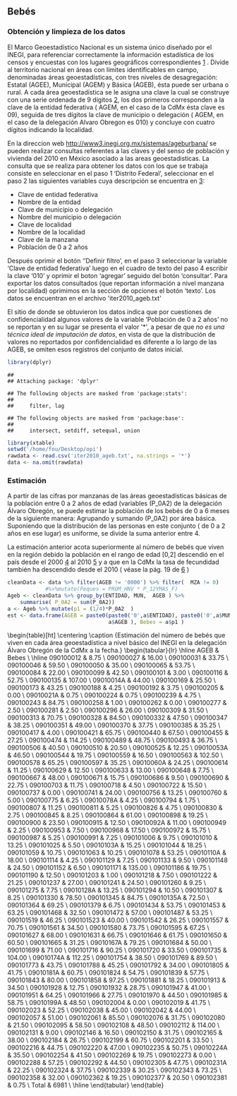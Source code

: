 Bebés
-----

### Obtención y limpieza de los datos

El Marco Geoestadístico Nacional es un sistema único diseñado por el INEGI, para referenciar correctamente la información estadística de los censos y encuestas con los lugares geográficos correspondientes [1](http://www.inegi.org.mx/geo/contenidos/geoestadistica/) . Divide al territorio nacional en áreas con límites identificables en campo, denominadas áreas geoestadísticas, con tres niveles de desagregación: Estatal (AGEE), Municipal (AGEM) y Básica (AGEB), ésta puede ser urbana o rural. A cada área geoestadística se le asigna una clave la cual se construye con una serie ordenada de 9 dígitos [2](http://geoweb.inegi.org.mx/mgn2kData/evidencias/PHC.pdf), los dos primeros corresponden a la clave de la entidad federativa ( AGEM, en el caso de la CdMx ésta clave es 09), seguida de tres dígitos la clave de municipio o delegación ( AGEM, en el caso de la delegación Alvaro Obregon es 010) y concluye con cuatro dígitos indicando la localidad.

En la direccion web <http://www3.inegi.org.mx/sistemas/ageburbana/> se pueden realizar consultas referentes a las claves y del senso de población y vivienda del 2010 en México asociado a las areas geoestadisticas. La consulta que se realiza para obtener los datos con los que se trabaja consiste en seleccionar en el paso 1 ‘Distrito Federal’, seleccionar en el paso 2 las siguientes variables cuya descripción se encuentra en [3](http://www3.inegi.org.mx/sistemas/ageburbana/doc/fd_Agebmza_urbana.pdf):

-   Clave de entidad federativa
-   Nombre de la entidad
-   Clave de municipio o delegación
-   Nombre del municipio o delegación
-   Clave de localidad
-   Nombre de la localidad
-   Clave de la manzana
-   Población de 0 a 2 años <!-- *Población femenina ---> <!-- ( Población femenina de 12 años y más) --> <!-- ( Promedio de hijos nacidos vivos) -->

Después oprimir el botón ‘’Definir filtro’, en el paso 3 seleccionar la variable ‘Clave de entidad federativa’ luego en el cuadro de texto del paso 4 escribir la clave ‘010’ y oprimir el boton ‘agregar’ seguido del botón ‘consultar’. Para exportar los datos consultados (que reportan información a nivel manzana por localidad) oprimimos en la sección de opciones el botón ‘texto’. Los datos se encuentran en el archivo 'iter2010\_ageb.txt'

El sitio de donde se obtuvieron los datos indica que por cuestiones de confidencialidad algunos valores de la variable ‘Población de 0 a 2 años’ <!-- ’Población femenina’, ‘Población femenina de 12 años y más’ y ‘Promedio de hijos nacidos vivos’ --> no se reportan y en su lugar se presenta el valor '\*', a pesar de que *no es una técnica ideal de imputación de datos*, en vista de que la distribución de valores no reportados por confidencialidad es diferente a lo largo de las AGEB, se omiten esos registros del conjunto de datos inicial.

``` r
library(dplyr)
```

    ## 
    ## Attaching package: 'dplyr'

    ## The following objects are masked from 'package:stats':
    ## 
    ##     filter, lag

    ## The following objects are masked from 'package:base':
    ## 
    ##     intersect, setdiff, setequal, union

``` r
library(xtable)
setwd('/home/fou/Desktop/opi')
rawdata <- read.csv('iter2010_ageb.txt', na.strings = '*')
data <- na.omit(rawdata)
```

### Estimación

A partir de las cifras por manzanas de las áreas geoestadisticas básicas de la población entre 0 a 2 años de edad (variables \(P\_0A2\) de la delegación Álvaro Obregón, se puede estimar la población de los bebés de 0 a 6 meses de la siguiente manera: Agrupando y sumando \(P\_0A2\) por área básica. Suponiendo que la distribución de las personas en este conjunto ( de 0 a 2 años en ese lugar) es uniforme, se divide la suma anterior entre 4.

La estimación anterior acota superiormente al número de bebés que viven en la región debido la población en el rango de edad \[0,2\] descendió en el país desde el 2000 [4](http://www.inegi.org.mx/est/contenidos/proyectos/graficas_temas/piramides/graf/2000.html) al 2010 [5](http://www.inegi.org.mx/est/contenidos/proyectos/graficas_temas/piramides/graf/2010.html) y a que en la CdMx la tasa de fecundidad también ha descendido desde el 2010 ( véase la pág. 19 de [6](http://www.conapo.gob.mx/work/models/CONAPO/Proyecciones/Cuadernos/09_Cuadernillo_DistritoFederal.pdf) )

``` r
cleanData <- data %>% filter(AGEB != '0000') %>% filter(  MZA != 0) 
            #%>%mutate(Peques = PROM_HNV * P_12YMAS_F)
Ageb <- cleanData %>% group_by(ENTIDAD, MUN,  AGEB ) %>% 
    summarise( P_0A2 = sum(P_0A2))
a <- Ageb %>% mutate(p1 = (1/4)*P_0A2  )
est <- data.frame(AGEB = paste0(paste0('0',a$ENTIDAD), paste0('0',a$MUN),
                                a$AGEB ), Bebes = a$p1 )
```

\begin{table}[ht]
\centering
\caption {Estimación del número de bebés que viven en cada área geoestadística a nivel básico del INEGI en la delegación Álvaro Obregón de la CdMx a la fecha.} 
\begin{tabular}{lr}
  \hline
  AGEB & Bebes \\ 
  \hline
 090100012 & 8.75 \\ 
   090100027 & 16.00 \\ 
   090100031 & 33.75 \\ 
   090100046 & 59.50 \\ 
   090100050 & 35.00 \\ 
   090100065 & 53.75 \\ 
   090100084 & 22.00 \\ 
   090100099 & 42.50 \\ 
   090100101 & 3.00 \\ 
   090100116 & 52.75 \\ 
   090100135 & 107.00 \\ 
   09010014A & 44.00 \\ 
   090100169 & 25.50 \\ 
   090100173 & 43.25 \\ 
   090100188 & 4.25 \\ 
   090100192 & 3.75 \\ 
   090100205 & 0.00 \\ 
   09010021A & 0.75 \\ 
   090100224 & 0.75 \\ 
   090100239 & 4.75 \\ 
   090100243 & 84.75 \\ 
   090100258 & 1.00 \\ 
   090100262 & 0.00 \\ 
   090100277 & 2.50 \\ 
   090100281 & 2.50 \\ 
   090100296 & 26.00 \\ 
   090100309 & 31.50 \\ 
   090100313 & 70.75 \\ 
   090100328 & 84.50 \\ 
   090100332 & 47.50 \\ 
   090100347 & 38.25 \\ 
   090100351 & 49.00 \\ 
   090100370 & 37.75 \\ 
   090100385 & 35.25 \\ 
   090100417 & 4.00 \\ 
   090100421 & 65.75 \\ 
   090100440 & 67.50 \\ 
   090100455 & 27.25 \\ 
   090100474 & 114.25 \\ 
   090100489 & 48.75 \\ 
   090100493 & 36.75 \\ 
   090100506 & 40.50 \\ 
   090100510 & 20.50 \\ 
   090100525 & 12.25 \\ 
  09010053A & 46.50 \\ 
  090100544 & 19.75 \\ 
  090100559 & 16.50 \\ 
  090100563 & 102.50 \\ 
  090100578 & 65.25 \\ 
  090100597 & 35.25 \\ 
  09010060A & 24.25 \\ 
  090100614 & 11.25 \\ 
  090100629 & 12.50 \\ 
  090100633 & 13.00 \\ 
  090100648 & 7.75 \\ 
  090100667 & 48.00 \\ 
  090100671 & 15.75 \\ 
  090100686 & 9.50 \\ 
  090100690 & 22.75 \\ 
  090100703 & 11.75 \\ 
  090100718 & 4.50 \\ 
  090100722 & 15.50 \\ 
  090100737 & 0.00 \\ 
  090100741 & 24.00 \\ 
  090100756 & 13.25 \\ 
  090100760 & 5.00 \\ 
  090100775 & 6.25 \\ 
  09010078A & 4.25 \\ 
  090100794 & 1.75 \\ 
  090100807 & 11.25 \\ 
   090100811 & 5.25 \\ 
   090100826 & 4.75 \\ 
   090100830 & 2.75 \\ 
   090100845 & 8.25 \\ 
   090100864 & 61.00 \\ 
   090100898 & 19.25 \\ 
   090100900 & 23.50 \\ 
   090100915 & 12.50 \\ 
   09010092A & 11.00 \\ 
   090100949 & 2.25 \\ 
   090100953 & 7.50 \\ 
   090100968 & 17.50 \\ 
   090100972 & 15.75 \\ 
   090100987 & 5.25 \\ 
   090100991 & 7.25 \\ 
   090101006 & 9.75 \\ 
   090101010 & 13.25 \\ 
  090101025 & 5.50 \\ 
  09010103A & 15.25 \\ 
  090101044 & 18.25 \\ 
  090101059 & 10.75 \\ 
  090101063 & 10.25 \\ 
  090101078 & 53.25 \\ 
  09010110A & 18.00 \\ 
  090101114 & 4.25 \\ 
  090101129 & 7.25 \\ 
  090101133 & 9.50 \\ 
  090101148 & 24.50 \\ 
  090101152 & 6.50 \\ 
   090101171 & 135.00 \\ 
   090101186 & 19.75 \\ 
   090101190 & 12.50 \\ 
   090101203 & 1.00 \\ 
   090101218 & 7.50 \\ 
   090101222 & 21.25 \\ 
   090101237 & 27.00 \\ 
   090101241 & 24.50 \\ 
   090101260 & 9.25 \\ 
   090101275 & 7.75 \\ 
   09010128A & 13.25 \\ 
   090101294 & 10.50 \\ 
   090101307 & 8.25 \\ 
   090101330 & 78.50 \\ 
   090101345 & 84.75 \\ 
   09010135A & 72.50 \\ 
   090101364 & 69.25 \\ 
   090101379 & 6.75 \\ 
   090101434 & 53.75 \\ 
   090101453 & 63.25 \\ 
   090101468 & 32.50 \\ 
   090101472 & 57.00 \\ 
   090101487 & 53.25 \\ 
   090101519 & 46.25 \\ 
   090101523 & 40.00 \\ 
   090101542 & 26.25 \\ 
   090101557 & 70.75 \\ 
   090101561 & 34.50 \\ 
   090101580 & 73.75 \\ 
   090101595 & 67.25 \\ 
   090101627 & 68.00 \\ 
  090101631 & 66.75 \\ 
   090101646 & 61.75 \\ 
   090101650 & 60.50 \\ 
   090101665 & 31.25 \\ 
   09010167A & 79.25 \\ 
   090101684 & 50.00 \\ 
   090101699 & 71.00 \\ 
   090101716 & 90.25 \\
   090101720 & 33.50 \\ 
   090101735 & 104.00 \\ 
   09010174A & 112.25 \\ 
   090101754 & 38.50 \\ 
   090101769 & 89.50 \\ 
   090101773 & 43.75 \\ 
   090101788 & 45.25 \\ 
   090101792 & 34.00 \\ 
   090101805 & 41.75 \\ 
   09010181A & 60.75 \\ 
   090101824 & 54.75 \\ 
   090101839 & 57.75 \\ 
   090101843 & 80.00 \\ 
   090101858 & 97.25 \\ 
   090101881 & 18.25 \\ 
   090101913 & 34.50 \\ 
   090101928 & 12.75 \\ 
   090101932 & 28.75 \\ 
   090101947 & 41.00 \\ 
   090101951 & 64.25 \\ 
   090101966 & 27.75 \\ 
   090101970 & 44.50 \\ 
   090101985 & 58.75 \\ 
   09010199A & 48.50 \\ 
   090102004 & 0.00 \\ 
   090102019 & 41.75 \\ 
   090102023 & 52.25 \\ 
   090102038 & 45.00 \\ 
   090102042 & 44.00 \\ 
   090102057 & 51.00 \\ 
   090102061 & 85.50 \\ 
   090102076 & 31.75 \\ 
   090102080 & 21.50 \\ 
   090102095 & 58.50 \\ 
   090102108 & 48.50 \\ 
   090102112 & 114.00 \\ 
   090102131 & 9.00 \\ 
   090102146 & 16.50 \\ 
   090102150 & 31.75 \\ 
   090102165 & 38.00 \\ 
   090102184 & 26.75 \\ 
   090102199 & 60.75 \\ 
   090102201 & 33.50 \\ 
   090102216 & 44.75 \\ 
   090102220 & 47.00 \\ 
   090102235 & 50.75 \\ 
   09010224A & 35.50 \\ 
   090102254 & 41.50 \\ 
   090102269 & 19.75 \\ 
   090102273 & 0.00 \\ 
   090102288 & 57.25 \\ 
   090102292 & 44.50 \\ 
   090102305 & 47.75 \\ 
   09010231A & 22.25 \\
   090102324 & 37.75 \\ 
   090102339 & 30.25 \\ 
   090102343 & 73.25 \\ 
   090102358 & 32.00 \\ 
   090102362 & 19.25 \\ 
   090102377 & 20.50 \\ 
   090102381 & 0.75 \\
   Total & 6981 \\
   \hline
\end{tabular}
\end{table}
